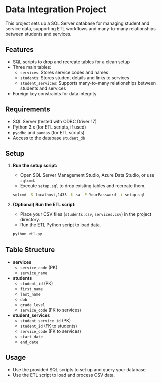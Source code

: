 # Data Integration Project

This project sets up a SQL Server database for managing student and service data, supporting ETL workflows and many-to-many relationships between students and services.

## Features

- SQL scripts to drop and recreate tables for a clean setup
- Three main tables:
  - `services`: Stores service codes and names
  - `students`: Stores student details and links to services
  - `student_services`: Supports many-to-many relationships between students and services
- Foreign key constraints for data integrity

## Requirements

- SQL Server (tested with ODBC Driver 17)
- Python 3.x (for ETL scripts, if used)
- `pyodbc` and `pandas` (for ETL scripts)
- Access to the database `student_db`

## Setup

1. **Run the setup script:**
   - Open SQL Server Management Studio, Azure Data Studio, or use `sqlcmd`.
   - Execute `setup.sql` to drop existing tables and recreate them.

   ```sh
   sqlcmd -S localhost,1433 -U sa -P YourPassword -i setup.sql
   ```

2. **(Optional) Run the ETL script:**
   - Place your CSV files (`students.csv`, `services.csv`) in the project directory.
   - Run the ETL Python script to load data.

   ```sh
   python etl.py
   ```

## Table Structure

- **services**
  - `service_code` (PK)
  - `service_name`
- **students**
  - `student_id` (PK)
  - `first_name`
  - `last_name`
  - `dob`
  - `grade_level`
  - `service_code` (FK to services)
- **student_services**
  - `student_service_id` (PK)
  - `student_id` (FK to students)
  - `service_code` (FK to services)
  - `start_date`
  - `end_date`

## Usage

- Use the provided SQL scripts to set up and query your database.
- Use the ETL script to load and process CSV data.
